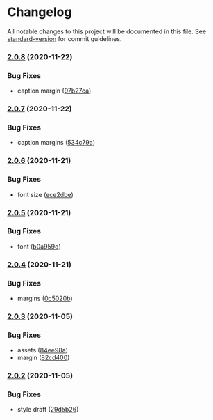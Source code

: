 # Changelog

All notable changes to this project will be documented in this file. See [standard-version](https://github.com/conventional-changelog/standard-version) for commit guidelines.

### [2.0.8](https://github.com/freedomsex/modal-dialogs/compare/v2.0.7...v2.0.8) (2020-11-22)


### Bug Fixes

* caption margin ([97b27ca](https://github.com/freedomsex/modal-dialogs/commit/97b27ca233ab041dfa2571a89e0386bf24c55132))

### [2.0.7](https://github.com/freedomsex/modal-dialogs/compare/v2.0.6...v2.0.7) (2020-11-22)


### Bug Fixes

* caption margins ([534c79a](https://github.com/freedomsex/modal-dialogs/commit/534c79afb152b73173fae36a2342d056a1408425))

### [2.0.6](https://github.com/freedomsex/modal-dialogs/compare/v2.0.5...v2.0.6) (2020-11-21)


### Bug Fixes

* font size ([ece2dbe](https://github.com/freedomsex/modal-dialogs/commit/ece2dbe21ccce47dd5ef3ac296294b3d89998619))

### [2.0.5](https://github.com/freedomsex/modal-dialogs/compare/v2.0.4...v2.0.5) (2020-11-21)


### Bug Fixes

* font ([b0a959d](https://github.com/freedomsex/modal-dialogs/commit/b0a959d9739000afbfa5429ae5a0c095327d9fb8))

### [2.0.4](https://github.com/freedomsex/modal-dialogs/compare/v2.0.3...v2.0.4) (2020-11-21)


### Bug Fixes

* margins ([0c5020b](https://github.com/freedomsex/modal-dialogs/commit/0c5020b464ee87700d9118f212962ca9df8bf466))

### [2.0.3](https://github.com/freedomsex/modal-dialogs/compare/v2.0.2...v2.0.3) (2020-11-05)


### Bug Fixes

* assets ([84ee98a](https://github.com/freedomsex/modal-dialogs/commit/84ee98a3eb9a3cdea374abb381543642439b2d3e))
* margin ([82cd400](https://github.com/freedomsex/modal-dialogs/commit/82cd400b222f2f69e5d6eb3670a7d5bf89bec991))

### [2.0.2](https://github.com/freedomsex/modal-dialogs/compare/v2.0.0...v2.0.2) (2020-11-05)


### Bug Fixes

* style draft ([29d5b26](https://github.com/freedomsex/modal-dialogs/commit/29d5b26d723dc42ad54e08946b4ab4083e394c15))
